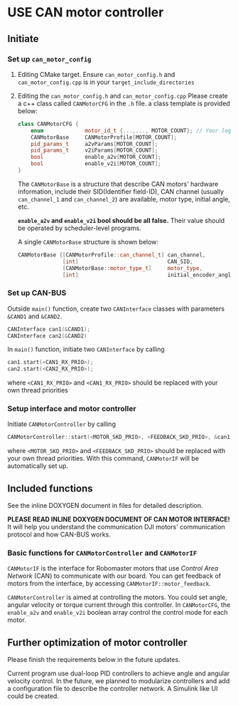 # USE CAN motor controller

## Initiate

### Set up `can_motor_config`

1. Editing CMake target. Ensure `can_motor_config.h` and `can_motor_config.cpp` is in your `target_include_directories`
2. Editing the `can_motor_config.h` and `can_motor_config.cpp`
Please create a c++ class called `CANMotorCFG` in the `.h` file.
a class template is provided below:
   ```c++
   class CANMotorCFG {
       enum             motor_id_t {...,..., MOTOR_COUNT}; // Your logical motor id
       CANMotorBase     CANMotorProfile[MOTOR_COUNT];
       pid_params_t     a2vParams[MOTOR_COUNT];
       pid_params_t     v2iParams[MOTOR_COUNT];
       bool             enable_a2v[MOTOR_COUNT];
       bool             enable_v2i[MOTOR_COUNT];
   }
   ```
   The `CANMotorBase` is a structure that describe CAN motors' hardware information, include
   their SID(Identifier field-ID), CAN channel (usually `can_channel_1` and `can_channel_2`) 
   are available, motor type, initial angle, etc.

   **`enable_a2v` and `enable_v2i` bool should be all false.** Their value should be operated by scheduler-level programs.
   
   A single `CANMotorBase` structure is shown below:
   ```c++
   CANMotorBase {[CANMotorProfile::can_channel_t] can_channel,
                 [int]                            CAN_SID,
                 [CANMotorBase::motor_type_t]     motor_type,
                 [int]                            initial_encoder_angle
   ```
### Set up CAN-BUS
Outside `main()` function, create two `CANInterface` classes with parameters `&CAND1` and `&CAND2`.
   ```c++
   CANInterface can1(&CAND1);
   CANInterface can2(&CAND2)
   ```
   In `main()` function, initiate two `CANInterface` by calling
   ```c++
   can1.start(<CAN1_RX_PRIO>);
   can2.start(<CAN2_RX_PRIO>);
   ```
   where `<CAN1_RX_PRIO>` and `<CAN1_RX_PRIO>` should be replaced with your own thread priorities
### Setup interface and motor controller
   Initiate `CANMotorController` by calling
   ```c++
   CANMotorController::start(<MOTOR_SKD_PRIO>, <FEEDBACK_SKD_PRIO>, &can1, &can2);
   ```
   where `<MOTOR_SKD_PRIO>` and `<FEEDBACK_SKD_PRIO>` should be replaced with your own thread priorities.
   With this command, `CANMotorIF` will be automatically set up.
## Included functions
See the inline DOXYGEN document in files for detailed description.

**PLEASE READ INLINE DOXYGEN DOCUMENT OF CAN MOTOR INTERFACE!**
It will help you understand the communication DJI motors' communication protocol and how CAN-BUS works.

### Basic functions for `CANMotorController` and `CANMotorIF`

`CANMotorIF` is the interface for Robomaster motors that use *Control Area Network* (CAN) to communicate with our board.
You can get feedback of motors from the interface, by accessing `CANMotorIF::motor_feedback`.

`CANMotorController` is aimed at controlling the motors. You could set angle, angular velocity or torque current through 
this controller. In `CANMotorCFG`, the `enable_a2v` and `enable_v2i` boolean array control the control mode for each motor.

## Further optimization of motor controller
Please finish the requirements below in the future updates.

Current program use dual-loop PID controllers to achieve angle and angular velocity control. In the future, we planned to
modularize controllers and add a configuration file to describe the controller network. A Simulink like UI could be created.